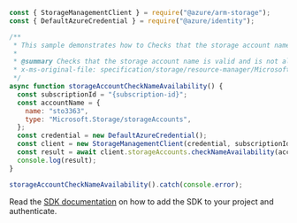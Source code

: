 ```javascript
const { StorageManagementClient } = require("@azure/arm-storage");
const { DefaultAzureCredential } = require("@azure/identity");

/**
 * This sample demonstrates how to Checks that the storage account name is valid and is not already in use.
 *
 * @summary Checks that the storage account name is valid and is not already in use.
 * x-ms-original-file: specification/storage/resource-manager/Microsoft.Storage/stable/2021-09-01/examples/StorageAccountCheckNameAvailability.json
 */
async function storageAccountCheckNameAvailability() {
  const subscriptionId = "{subscription-id}";
  const accountName = {
    name: "sto3363",
    type: "Microsoft.Storage/storageAccounts",
  };
  const credential = new DefaultAzureCredential();
  const client = new StorageManagementClient(credential, subscriptionId);
  const result = await client.storageAccounts.checkNameAvailability(accountName);
  console.log(result);
}

storageAccountCheckNameAvailability().catch(console.error);
```

Read the [SDK documentation](https://github.com/Azure/azure-sdk-for-js/blob/%40azure%2Farm-storage_17.2.1/sdk/storage/arm-storage/README.md) on how to add the SDK to your project and authenticate.

